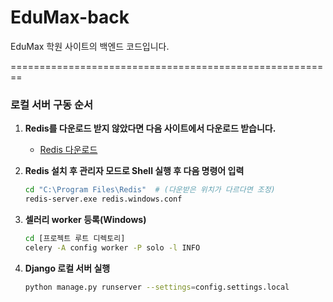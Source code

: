 # EduMax-back

EduMax 학원 사이트의 백엔드 코드입니다.

========================================================

### 로컬 서버 구동 순서

1. **Redis를 다운로드 받지 않았다면 다음 사이트에서 다운로드 받습니다.**

    - [Redis 다운로드](https://github.com/microsoftarchive/redis/releases)


2. **Redis 설치 후 관리자 모드로 Shell 실행 후 다음 명령어 입력**

   ```sh
   cd "C:\Program Files\Redis"  # (다운받은 위치가 다르다면 조정)
   redis-server.exe redis.windows.conf

3. **셀러리 worker 등록(Windows)**

   ```sh
   cd [프로젝트 루트 디렉토리]
   celery -A config worker -P solo -l INFO

4. **Django 로컬 서버 실행**

   ```sh
   python manage.py runserver --settings=config.settings.local